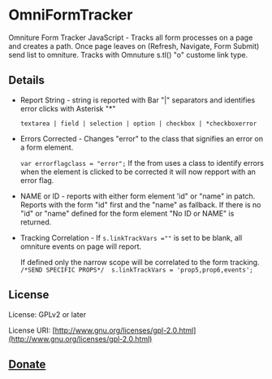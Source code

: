OmniFormTracker
===============

Omniture Form Tracker JavaScript - Tracks all form processes on a page and creates a path. Once page leaves on (Refresh, Navigate, Form Submit) send list to omniture. Tracks with Omnuture s.tl() "o" custome link type.

## Details

* Report String - string is reported with Bar "|" separators and identifies error clicks with Asterisk "*"

   `textarea | field | selection | option | checkbox | *checkboxerror` 

* Errors Corrected - Changes "error" to the class that signifies an error on a form element. 

   `var errorflagclass = "error";` If the from uses a class to identify errors when the element is clicked to be corrected it will now repport with an error flag.
   
* NAME or ID - reports with either form element 'id" or "name" in patch. Reports with the form "id" first and the "name" as fallback. If there is no "id" or "name" defined for the form element "No ID or NAME" is returned. 

* Tracking Correlation - If `s.linkTrackVars =""` is set to be blank, all omniture events on page will report. 

   If defined only the narrow scope will be correlated to the form tracking.
 `/*SEND SPECIFIC PROPS*/  s.linkTrackVars = 'prop5,prop6,events'; `

## License

License: GPLv2 or later

License URI: [http://www.gnu.org/licenses/gpl-2.0.html](http://www.gnu.org/licenses/gpl-2.0.html)

## [Donate](http://bt.zamartz.com/1hXxxk2)
